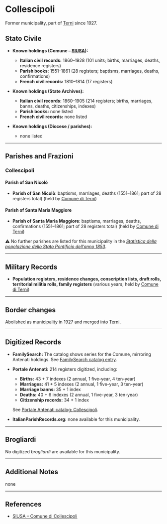 # Collescipoli

Former municipality, part of [Terni](terni.md) since 1927.

## Stato Civile

* **Known holdings (Comune – [SIUSA](https://siusa-archivi.cultura.gov.it/cgi-bin/siusa/pagina.pl?ChiaveAlbero=208155&ApriNodo=1&TipoPag=comparc&Chiave=215951&ChiaveRadice=208081)):**

  * **Italian civil records:** 1860–1928 (101 units; births, marriages, deaths, residence registers)
  * **Parish books:** 1551–1861 (28 registers; baptisms, marriages, deaths, confirmations)
  * **French civil records:** 1810–1814 (17 registers)

* **Known holdings (State Archives):**

  * **Italian civil records:** 1860–1905 (214 registers; births, marriages, banns, deaths, citizenships, indexes)
  * **Parish books:** none listed
  * **French civil records:** none listed

* **Known holdings (Diocese / parishes):**

  * none listed

---

## Parishes and Frazioni

### Collescipoli

#### Parish of San Nicolò

* **Parish of San Nicolò**: baptisms, marriages, deaths (1551–1861; part of 28 registers total) (held by [Comune di Terni](https://siusa-archivi.cultura.gov.it/cgi-bin/siusa/pagina.pl?ChiaveAlbero=208155&ApriNodo=1&TipoPag=comparc&Chiave=208155&ChiaveRadice=208081))

#### Parish of Santa Maria Maggiore

* **Parish of Santa Maria Maggiore**: baptisms, marriages, deaths, confirmations (1551–1861; part of 28 registers total) (held by [Comune di Terni](https://siusa-archivi.cultura.gov.it/cgi-bin/siusa/pagina.pl?ChiaveAlbero=208155&ApriNodo=1&TipoPag=comparc&Chiave=208155&ChiaveRadice=208081))

⚠️ No further parishes are listed for this municipality in the *[Statistica della popolazione dello Stato Pontificio dell’anno 1853](https://www.google.it/books/edition/Statistics_della_popolazione_dello_Stato/v6dCAQAAMAAJ)*.

---

## Military Records

* **Population registers, residence changes, conscription lists, draft rolls, territorial militia rolls, family registers** (various years; held by [Comune di Terni](https://siusa-archivi.cultura.gov.it/cgi-bin/siusa/pagina.pl?ChiaveAlbero=409154&ApriNodo=1&TipoPag=comparc&Chiave=409154&ChiaveRadice=249365))

---

## Border changes

Abolished as municipality in 1927 and merged into [Terni](terni.md).

---

## Digitized Records

* **FamilySearch:** The catalog shows series for the Comune, mirroring Antenati holdings. See [FamilySearch catalog entry](https://www.familysearch.org/en/search/catalog/778950).

* **Portale Antenati:** 214 registers digitized, including:

  * **Births:** 43 + 7 indexes (2 annual, 1 five-year, 4 ten-year)
  * **Marriages:** 41 + 5 indexes (2 annual, 1 five-year, 3 ten-year)
  * **Marriage banns:** 35 + 1 index
  * **Deaths:** 40 + 6 indexes (2 annual, 1 five-year, 3 ten-year)
  * **Citizenship records:** 34 + 1 index

  See [Portale Antenati catalog: Collescipoli](https://antenati.cultura.gov.it/search-registry/?localita=collescipoli).

* **ItalianParishRecords.org:** none available for this municipality.

---

## Brogliardi

No digitized *brogliardi* are available for this municipality.

---

## Additional Notes

none

---

## References

* [SIUSA – Comune di Collescipoli](https://siusa-archivi.cultura.gov.it/cgi-bin/siusa/pagina.pl?ChiaveAlbero=208155&ApriNodo=1&TipoPag=comparc&Chiave=208155&ChiaveRadice=208081)
